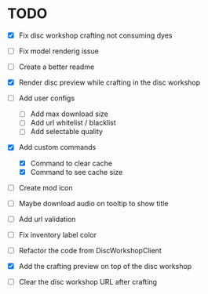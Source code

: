 # TODO
* [x] Fix disc workshop crafting not consuming dyes
* [ ] Fix model renderig issue
* [ ] Create a better readme
* [x] Render disc preview while crafting in the disc workshop
* [ ] Add user configs
  * [ ] Add max download size
  * [ ] Add url whitelist / blacklist
  * [ ] Add selectable quality
* [x] Add custom commands
  * [x] Command to clear cache
  * [x] Command to see cache size
* [ ] Create mod icon
* [ ] Maybe download audio on tooltip to show title
* [ ] Add url validation
* [ ] Fix inventory label color
* [ ] Refactor the code from DiscWorkshopClient
* [x] Add the crafting preview on top of the disc workshop
* [ ] Clear the disc workshop URL after crafting




